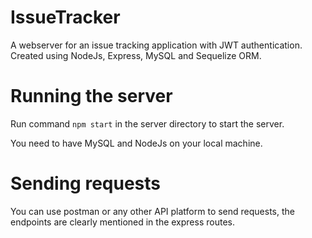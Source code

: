 # IssueTracker
A webserver for an issue tracking application with JWT authentication. Created using NodeJs, Express, MySQL and Sequelize ORM.
# Running the server
Run command ```npm start``` in the server directory to start the server.  
  
You need to have MySQL and NodeJs on your local machine.
# Sending requests
You can use postman or any other API platform to send requests, the endpoints are clearly mentioned in the express routes.
